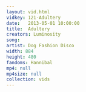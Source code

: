 ```yaml
---
layout: vid.html
vidkey: 121-Adultery
date:   2013-05-01 10:00:00
title:  Adultery
creators: Luminosity
song: 
artist: Dog Fashion Disco
width: 884
height: 480
fandoms: Hannibal
mp4: null
mp4size: null
collection: vids
---
```


  <div>
  
  </div>
  